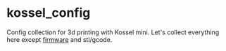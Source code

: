 # kossel_config

Config collection for 3d printing with Kossel mini. Let's collect
everything here except [firmware](https://github.com/lumbric/Marlin)
and stl/gcode.
